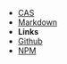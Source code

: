 - [CAS](/First_post.md)
- [Markdown](markdown)
- **Links**
- [Github](https://github.com/SlimTux/School)
- [NPM](https://www.npmjs.com/package/docsify-themeable)

